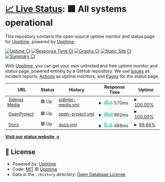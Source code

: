 # [📈 Live Status](https://status.sidingsmedia.com): <!--live status--> **🟩 All systems operational**

This repository contains the open-source uptime monitor and status page for [Upptime](https://upptime.js.org), powered by [Upptime](https://github.com/upptime/upptime).

[![Uptime CI](https://github.com/SidingsMedia/status/workflows/Uptime%20CI/badge.svg)](https://github.com/SidingsMedia/status/actions?query=workflow%3A%22Uptime+CI%22)
[![Response Time CI](https://github.com/SidingsMedia/status/workflows/Response%20Time%20CI/badge.svg)](https://github.com/SidingsMedia/status/actions?query=workflow%3A%22Response+Time+CI%22)
[![Graphs CI](https://github.com/SidingsMedia/status/workflows/Graphs%20CI/badge.svg)](https://github.com/SidingsMedia/status/actions?query=workflow%3A%22Graphs+CI%22)
[![Static Site CI](https://github.com/SidingsMedia/status/workflows/Static%20Site%20CI/badge.svg)](https://github.com/SidingsMedia/status/actions?query=workflow%3A%22Static+Site+CI%22)
[![Summary CI](https://github.com/SidingsMedia/status/workflows/Summary%20CI/badge.svg)](https://github.com/SidingsMedia/status/actions?query=workflow%3A%22Summary+CI%22)

With [Upptime](https://upptime.js.org), you can get your own unlimited and free uptime monitor and status page, powered entirely by a GitHub repository. We use [Issues](https://github.com/upptime/upptime/issues) as incident reports, [Actions](https://github.com/SidingsMedia/status/actions) as uptime monitors, and [Pages](https://status.sidingsmedia.com) for the status page.

<!--start: status pages-->
<!-- This summary is generated by Upptime (https://github.com/upptime/upptime) -->
<!-- Do not edit this manually, your changes will be overwritten -->
<!-- prettier-ignore -->
| URL | Status | History | Response Time | Uptime |
| --- | ------ | ------- | ------------- | ------ |
| <img alt="" src="https://favicons.githubusercontent.com/www.sidingsmedia.com" height="13"> [Sidings Media](https://www.sidingsmedia.com) | 🟩 Up | [sidings-media.yml](https://github.com/SidingsMedia/status/commits/HEAD/history/sidings-media.yml) | <details><summary><img alt="Response time graph" src="./graphs/sidings-media/response-time-week.png" height="20"> 570ms</summary><br><a href="https://alt.status.sidingsmedia.com/history/sidings-media"><img alt="Response time 537" src="https://img.shields.io/endpoint?url=https%3A%2F%2Fraw.githubusercontent.com%2FSidingsMedia%2Fstatus%2FHEAD%2Fapi%2Fsidings-media%2Fresponse-time.json"></a><br><a href="https://alt.status.sidingsmedia.com/history/sidings-media"><img alt="24-hour response time 582" src="https://img.shields.io/endpoint?url=https%3A%2F%2Fraw.githubusercontent.com%2FSidingsMedia%2Fstatus%2FHEAD%2Fapi%2Fsidings-media%2Fresponse-time-day.json"></a><br><a href="https://alt.status.sidingsmedia.com/history/sidings-media"><img alt="7-day response time 570" src="https://img.shields.io/endpoint?url=https%3A%2F%2Fraw.githubusercontent.com%2FSidingsMedia%2Fstatus%2FHEAD%2Fapi%2Fsidings-media%2Fresponse-time-week.json"></a><br><a href="https://alt.status.sidingsmedia.com/history/sidings-media"><img alt="30-day response time 518" src="https://img.shields.io/endpoint?url=https%3A%2F%2Fraw.githubusercontent.com%2FSidingsMedia%2Fstatus%2FHEAD%2Fapi%2Fsidings-media%2Fresponse-time-month.json"></a><br><a href="https://alt.status.sidingsmedia.com/history/sidings-media"><img alt="1-year response time 537" src="https://img.shields.io/endpoint?url=https%3A%2F%2Fraw.githubusercontent.com%2FSidingsMedia%2Fstatus%2FHEAD%2Fapi%2Fsidings-media%2Fresponse-time-year.json"></a></details> | <details><summary><a href="https://alt.status.sidingsmedia.com/history/sidings-media">100.00%</a></summary><a href="https://alt.status.sidingsmedia.com/history/sidings-media"><img alt="All-time uptime 99.11%" src="https://img.shields.io/endpoint?url=https%3A%2F%2Fraw.githubusercontent.com%2FSidingsMedia%2Fstatus%2FHEAD%2Fapi%2Fsidings-media%2Fuptime.json"></a><br><a href="https://alt.status.sidingsmedia.com/history/sidings-media"><img alt="24-hour uptime 100.00%" src="https://img.shields.io/endpoint?url=https%3A%2F%2Fraw.githubusercontent.com%2FSidingsMedia%2Fstatus%2FHEAD%2Fapi%2Fsidings-media%2Fuptime-day.json"></a><br><a href="https://alt.status.sidingsmedia.com/history/sidings-media"><img alt="7-day uptime 100.00%" src="https://img.shields.io/endpoint?url=https%3A%2F%2Fraw.githubusercontent.com%2FSidingsMedia%2Fstatus%2FHEAD%2Fapi%2Fsidings-media%2Fuptime-week.json"></a><br><a href="https://alt.status.sidingsmedia.com/history/sidings-media"><img alt="30-day uptime 99.95%" src="https://img.shields.io/endpoint?url=https%3A%2F%2Fraw.githubusercontent.com%2FSidingsMedia%2Fstatus%2FHEAD%2Fapi%2Fsidings-media%2Fuptime-month.json"></a><br><a href="https://alt.status.sidingsmedia.com/history/sidings-media"><img alt="1-year uptime 99.11%" src="https://img.shields.io/endpoint?url=https%3A%2F%2Fraw.githubusercontent.com%2FSidingsMedia%2Fstatus%2FHEAD%2Fapi%2Fsidings-media%2Fuptime-year.json"></a></details>
| <img alt="" src="https://favicons.githubusercontent.com/openproject.sidingsmedia.com" height="13"> [OpenProject](https://openproject.sidingsmedia.com) | 🟩 Up | [open-project.yml](https://github.com/SidingsMedia/status/commits/HEAD/history/open-project.yml) | <details><summary><img alt="Response time graph" src="./graphs/open-project/response-time-week.png" height="20"> 862ms</summary><br><a href="https://alt.status.sidingsmedia.com/history/open-project"><img alt="Response time 832" src="https://img.shields.io/endpoint?url=https%3A%2F%2Fraw.githubusercontent.com%2FSidingsMedia%2Fstatus%2FHEAD%2Fapi%2Fopen-project%2Fresponse-time.json"></a><br><a href="https://alt.status.sidingsmedia.com/history/open-project"><img alt="24-hour response time 1056" src="https://img.shields.io/endpoint?url=https%3A%2F%2Fraw.githubusercontent.com%2FSidingsMedia%2Fstatus%2FHEAD%2Fapi%2Fopen-project%2Fresponse-time-day.json"></a><br><a href="https://alt.status.sidingsmedia.com/history/open-project"><img alt="7-day response time 862" src="https://img.shields.io/endpoint?url=https%3A%2F%2Fraw.githubusercontent.com%2FSidingsMedia%2Fstatus%2FHEAD%2Fapi%2Fopen-project%2Fresponse-time-week.json"></a><br><a href="https://alt.status.sidingsmedia.com/history/open-project"><img alt="30-day response time 860" src="https://img.shields.io/endpoint?url=https%3A%2F%2Fraw.githubusercontent.com%2FSidingsMedia%2Fstatus%2FHEAD%2Fapi%2Fopen-project%2Fresponse-time-month.json"></a><br><a href="https://alt.status.sidingsmedia.com/history/open-project"><img alt="1-year response time 832" src="https://img.shields.io/endpoint?url=https%3A%2F%2Fraw.githubusercontent.com%2FSidingsMedia%2Fstatus%2FHEAD%2Fapi%2Fopen-project%2Fresponse-time-year.json"></a></details> | <details><summary><a href="https://alt.status.sidingsmedia.com/history/open-project">100.00%</a></summary><a href="https://alt.status.sidingsmedia.com/history/open-project"><img alt="All-time uptime 99.80%" src="https://img.shields.io/endpoint?url=https%3A%2F%2Fraw.githubusercontent.com%2FSidingsMedia%2Fstatus%2FHEAD%2Fapi%2Fopen-project%2Fuptime.json"></a><br><a href="https://alt.status.sidingsmedia.com/history/open-project"><img alt="24-hour uptime 100.00%" src="https://img.shields.io/endpoint?url=https%3A%2F%2Fraw.githubusercontent.com%2FSidingsMedia%2Fstatus%2FHEAD%2Fapi%2Fopen-project%2Fuptime-day.json"></a><br><a href="https://alt.status.sidingsmedia.com/history/open-project"><img alt="7-day uptime 100.00%" src="https://img.shields.io/endpoint?url=https%3A%2F%2Fraw.githubusercontent.com%2FSidingsMedia%2Fstatus%2FHEAD%2Fapi%2Fopen-project%2Fuptime-week.json"></a><br><a href="https://alt.status.sidingsmedia.com/history/open-project"><img alt="30-day uptime 99.95%" src="https://img.shields.io/endpoint?url=https%3A%2F%2Fraw.githubusercontent.com%2FSidingsMedia%2Fstatus%2FHEAD%2Fapi%2Fopen-project%2Fuptime-month.json"></a><br><a href="https://alt.status.sidingsmedia.com/history/open-project"><img alt="1-year uptime 99.80%" src="https://img.shields.io/endpoint?url=https%3A%2F%2Fraw.githubusercontent.com%2FSidingsMedia%2Fstatus%2FHEAD%2Fapi%2Fopen-project%2Fuptime-year.json"></a></details>
| <img alt="" src="https://favicons.githubusercontent.com/docs.sidingsmedia.com" height="13"> [Docs](https://docs.sidingsmedia.com) | 🟩 Up | [docs.yml](https://github.com/SidingsMedia/status/commits/HEAD/history/docs.yml) | <details><summary><img alt="Response time graph" src="./graphs/docs/response-time-week.png" height="20"> 488ms</summary><br><a href="https://alt.status.sidingsmedia.com/history/docs"><img alt="Response time 397" src="https://img.shields.io/endpoint?url=https%3A%2F%2Fraw.githubusercontent.com%2FSidingsMedia%2Fstatus%2FHEAD%2Fapi%2Fdocs%2Fresponse-time.json"></a><br><a href="https://alt.status.sidingsmedia.com/history/docs"><img alt="24-hour response time 489" src="https://img.shields.io/endpoint?url=https%3A%2F%2Fraw.githubusercontent.com%2FSidingsMedia%2Fstatus%2FHEAD%2Fapi%2Fdocs%2Fresponse-time-day.json"></a><br><a href="https://alt.status.sidingsmedia.com/history/docs"><img alt="7-day response time 488" src="https://img.shields.io/endpoint?url=https%3A%2F%2Fraw.githubusercontent.com%2FSidingsMedia%2Fstatus%2FHEAD%2Fapi%2Fdocs%2Fresponse-time-week.json"></a><br><a href="https://alt.status.sidingsmedia.com/history/docs"><img alt="30-day response time 479" src="https://img.shields.io/endpoint?url=https%3A%2F%2Fraw.githubusercontent.com%2FSidingsMedia%2Fstatus%2FHEAD%2Fapi%2Fdocs%2Fresponse-time-month.json"></a><br><a href="https://alt.status.sidingsmedia.com/history/docs"><img alt="1-year response time 397" src="https://img.shields.io/endpoint?url=https%3A%2F%2Fraw.githubusercontent.com%2FSidingsMedia%2Fstatus%2FHEAD%2Fapi%2Fdocs%2Fresponse-time-year.json"></a></details> | <details><summary><a href="https://alt.status.sidingsmedia.com/history/docs">99.66%</a></summary><a href="https://alt.status.sidingsmedia.com/history/docs"><img alt="All-time uptime 99.98%" src="https://img.shields.io/endpoint?url=https%3A%2F%2Fraw.githubusercontent.com%2FSidingsMedia%2Fstatus%2FHEAD%2Fapi%2Fdocs%2Fuptime.json"></a><br><a href="https://alt.status.sidingsmedia.com/history/docs"><img alt="24-hour uptime 98.66%" src="https://img.shields.io/endpoint?url=https%3A%2F%2Fraw.githubusercontent.com%2FSidingsMedia%2Fstatus%2FHEAD%2Fapi%2Fdocs%2Fuptime-day.json"></a><br><a href="https://alt.status.sidingsmedia.com/history/docs"><img alt="7-day uptime 99.66%" src="https://img.shields.io/endpoint?url=https%3A%2F%2Fraw.githubusercontent.com%2FSidingsMedia%2Fstatus%2FHEAD%2Fapi%2Fdocs%2Fuptime-week.json"></a><br><a href="https://alt.status.sidingsmedia.com/history/docs"><img alt="30-day uptime 99.92%" src="https://img.shields.io/endpoint?url=https%3A%2F%2Fraw.githubusercontent.com%2FSidingsMedia%2Fstatus%2FHEAD%2Fapi%2Fdocs%2Fuptime-month.json"></a><br><a href="https://alt.status.sidingsmedia.com/history/docs"><img alt="1-year uptime 99.98%" src="https://img.shields.io/endpoint?url=https%3A%2F%2Fraw.githubusercontent.com%2FSidingsMedia%2Fstatus%2FHEAD%2Fapi%2Fdocs%2Fuptime-year.json"></a></details>

<!--end: status pages-->

[**Visit our status website →**](https://status.sidingsmedia.com)

## 📄 License

- Powered by: [Upptime](https://github.com/upptime/upptime)
- Code: [MIT](./LICENSE) © [Upptime](https://upptime.js.org)
- Data in the `./history` directory: [Open Database License](https://opendatacommons.org/licenses/odbl/1-0/)
